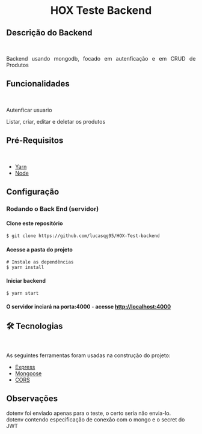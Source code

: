 <h1 align="center"> HOX Teste Backend </h1>

## Descrição do Backend
<br>
<p align="justify"> Backend usando mongodb, focado em autenficação e em CRUD de Produtos </p>

## Funcionalidades
<br>

Autenficar usuario

Listar, criar, editar e deletar os produtos

## Pré-Requisitos
<br>

 - [Yarn](https://classic.yarnpkg.com/en/docs/install/#debian-stable)
 - [Node](https://nodejs.org/en/docs/guides/getting-started-guide/)
 
 ## Configuração
 
### Rodando o Back End (servidor)

####  Clone este repositório
```bash
$ git clone https://github.com/lucasqg95/HOX-Test-backend
```

#### Acesse a pasta do projeto 

```
# Instale as dependências
$ yarn install
```
#### Iniciar backend

```
$ yarn start
```

#### O servidor inciará na porta:4000 - acesse <http://localhost:4000>

## 🛠 Tecnologias
<br>

As seguintes ferramentas foram usadas na construção do projeto:

- [Express](https://expressjs.com/pt-br/)
- [Mongoose](https://mongoosejs.com/)
- [CORS](https://www.npmjs.com/package/cors?activeTab=versions)

## Observações

dotenv foi enviado apenas para o teste, o certo seria não envia-lo.
<br>
dotenv contendo especificação de conexão com o mongo e o secret do JWT

